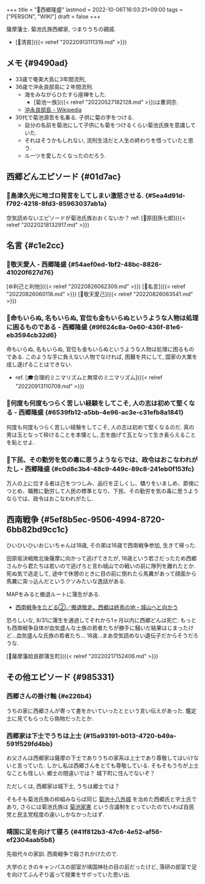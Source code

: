 +++
title = "📝西郷隆盛"
lastmod = 2022-10-06T16:03:21+09:00
tags = ["PERSON", "WIKI"]
draft = false
+++

薩摩藩士. 菊池氏族西郷家, つまりうちの親戚.

-   [🔖清貧]({{< relref "20220913111319.md" >}})


## メモ {#9490ad}

-   33歳で奄美大島に3年間流刑,
-   36歳で沖永良部島に２年間流刑.
    -   海をみながらひたすら座禅をした.
        -   [菊池一族]({{< relref "20220527182128.md" >}})は曹洞宗.
    -   [沖永良部島 - Wikipedia](https://ja.wikipedia.org/wiki/%E6%B2%96%E6%B0%B8%E8%89%AF%E9%83%A8%E5%B3%B6)
-   30代で菊池源吾を名乗る. 子供に菊の字をつける.
    -   自分の名前を菊池にして子供にも菊をつけるくらい菊池氏族を意識していた.
    -   それはそうかもしれない, 流刑生活だと人生の終わりを悟っていたと思う.
    -   ルーツを愛したくなったのだろう.


## 西郷どんエピソード {#01d7ac}


### 📗島津久光に地ゴロ発言をしてしまい激怒させる. {#5ea4d91d-f792-4218-8fd3-85963037ab1a}

空気読めないエピソードが菊池氏族おおくないか？ ref: [📝原田孫七郎]({{< relref "20220218132917.md" >}})


## 名言 {#c1e2cc}


### 📜敬天愛人 - 西郷隆盛 {#54aef0ed-1bf2-48bc-8826-41020f627d76}

[⚙利己と利他]({{< relref "20220826062309.md" >}}) [🔖名言]({{< relref "20220826060118.md" >}}) [🦊敬天愛己]({{< relref "20220826063541.md" >}})


### 📜命もいらぬ, 名もいらぬ, 官位も金もいらぬというような人物は処理に困るものである - 西郷隆盛 {#9f624c8a-0e60-436f-81e6-eb3594cb32d6}

命もいらぬ, 名もいらぬ, 官位も金もいらぬというような人物は処理に困るものである. このような手に負えない人物でなければ, 困難を共にして, 国家の大業を成し遂げることはできない.

-   ref. [🎓合理的ミニマリズムと無常のミニマリズム]({{< relref "20220913110709.md" >}})


### 📜何度も何度もつらく苦しい経験をしてこそ, 人の志は初めて堅くなる - 西郷隆盛 {#6539fb12-a5bb-4e96-ac3e-c31efb8a1841}

何度も何度もつらく苦しい経験をしてこそ, 人の志は初めて堅くなるのだ. 真の男は玉となって砕けることを本懐とし, 志を曲げて瓦となって生き長らえることを恥とせよ.


### 📜下民、その勤労を気の毒に思うようならでは、政令はおこなわれがたし - 西郷隆盛 {#c0d8c3b4-48c9-449c-89c8-241eb0f153fc}

万人の上に位する者は己をつつしみ、品行を正しくし、驕りをいましめ、節倹につとめ、職務に勤労して人民の標準となり、下民、その勤労を気の毒に思うようならでは、政令はおこなわれがたし.


## 西南戦争 {#5ef8b5ec-9506-4994-8720-6bb82bd9cc1c}

ひいひいひいおじいちゃんは18歳, その弟は16歳で西南戦争参加, 生きて帰った.

田原坂決戦敗北後薩摩に向かって逃げてきたが, 18歳という若さだったため西郷さんから君たちは若いので逃げろと言わ城山での戦いの前に隊列を離れたとか. 死ぬ気で逃走して, 途中で休憩のときに目の前に倒れたら馬糞があって顔面から馬糞に突っ込んだというクソみたいな逸話がある.

MAPをみると撤退ルートに蒲生がある.

-   [西南戦争をたどる②／撤退敗走。西郷は終焉の地・城山へと向かう](https://felia.373news.com/145230/)

恐ろしいな, 8/31に蒲生を通過してそれから1ヶ月以内に西郷どんは死亡. もっとも西南戦争自体が血気盛んな士族の若者たちが勝手に騒いだ結果はじまったけど...血気盛んな氏族の若者たち... 18歳...まあ空気読めない遺伝子だからそうだろうな.

[📝薩摩藩姶良郡蒲生町]({{< relref "20220217152406.md" >}})


## その他エピソード {#985331}


### 西郷さんの掛け軸 {#e226b4}

うちの家に西郷さんが寄って書をかいていったとという言い伝えがあった. 鑑定士に見てもらったら偽物だったとか.


### 西郷家は下士でうちは上士 {#15a93191-b013-4720-b49a-591f529fd4bb}

お父さんは西郷家は薩摩の下士でありうちの家系は上士であり尊敬してはいけないと言っていた. しかし私は西郷さんをとても尊敬している. そもそもうちが上士なことも怪しい. 郷士の間違いでは？ 城下町に住んでないぞ？

ただしくは, 西郷家は城下士, うちは郷士では？

そもそも菊池氏族の枠組みならば同じ [菊池十八外城](https://ja.wikipedia.org/wiki/%E8%8F%8A%E6%B1%A0%E5%8D%81%E5%85%AB%E5%A4%96%E5%9F%8E) を治めた西郷氏と宇土氏であり, さらには菊池氏族は [菊池家憲](https://www.city.kikuchi.lg.jp/ichizoku/q/aview/102/2011.html) という合議制をとっていたのでいわば自民党と民主党程度の違いしかなかったはず.


### 靖国に足を向けて寝ろ {#41f812b3-47c6-4e52-af56-ef2304aab5b8}

先祖代々の家訓. 西南戦争で殺されかけたので.

大学のときのキャンパスの部室が靖国神社の目の前だったけど, 落研の部室で足を向けてふんぞり返って授業をサボっていた思い出.
